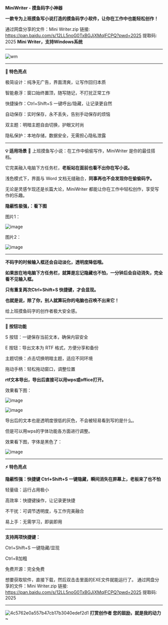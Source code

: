 **MiniWriter - 摸鱼码字小神器**

**一款专为上班摸鱼写小说打造的摸鱼码字小软件，让你在工作中也能轻松创作！**

通过网盘分享的文件：Mini Writer.zip
链接: https://pan.baidu.com/s/12LL5noG0TxBGJjXMqlFCPQ?pwd=2025 提取码: 2025
**Mini Writer，支持Windows系统**
****
![wm](https://github.com/user-attachments/assets/ab8c6978-29bf-41c5-a5ec-34c8057987de)
****
**🌟 特色亮点**

极简设计：纯净无广告，界面清爽，让写作回归本质

智能悬浮：窗口始终置顶，随写随记，不打扰正常工作

快捷操作：Ctrl+Shift+S 一键呼出/隐藏，让记录更自然

自动保存：实时保存，永不丢失，告别手动保存的烦恼

双主题：明暗主题自由切换，护眼又时尚

隐私保护：本地存储，数据安全，无需担心隐私泄露
****
**💡 适用场景**
📝 上班摸鱼写小说：在工作中偷偷写作，MiniWriter 是你的最佳搭档。

它完美融入电脑下方任务栏，**老板站在面前也看不出你在写小说。**

浅色模式下，界面与 Word 文档无缝融合，**同事再也不会发现你在偷偷码字。**

无论是灵感乍现还是长篇大论，MiniWriter 都能让你在工作中轻松创作，享受写作的乐趣。

**隐蔽性极强，：看下图**

图片1：

![image](https://github.com/user-attachments/assets/5d6bb0ea-fa6e-4a96-832d-0dedda5af469)

图片2：

![image](https://github.com/user-attachments/assets/40f61d9f-576f-47f7-9d56-78194c5c4809)

****
**不码字的时候输入框还会自动淡化，透明度降低哦。**

**如果放在地电脑下方任务栏，就算是忘记隐藏也不怕，一分钟后会自动消失，完全看不见输入框。**

**只有重复两次Ctrl+Shift+S 快捷键，才会显现。**

**也就是说，除了你，别人就算玩你的电脑也召唤不出来它！**

给上班摸鱼码字的创作者极大安全感。

****
**🔘 按钮功能**

S 按钮：一键保存当前文本，确保内容安全

E 按钮：导出文本为 RTF 格式，方便分享和备份

主题切换：点击切换明暗主题，适应不同环境

拖动手柄：轻松拖动窗口，调整位置

**rtf文本导出，导出后直接可以用wps或office打开。**

效果看下图：

![image](https://github.com/user-attachments/assets/d32a3a5a-56fd-4acf-a4b0-e95b0de6648b)

![image](https://github.com/user-attachments/assets/3585f9aa-cfd7-467b-98d0-f86520948003)

导出后的文本也是透明度很低的灰色，不会被轻易看到写的是什么。

但是可以用wps的字体功能各方面进行调整。

效果看下图，字体是黑色了：

![image](https://github.com/user-attachments/assets/ff466e73-1802-42e9-834e-6d6b369f801c)

****

**⚡ 特色亮点**

**隐蔽性强：快捷键 Ctrl+Shift+S 一键隐藏，瞬间消失在屏幕上，老板来了也不怕**

轻量级：运行占用极小

高效率：快捷键操作，让记录更快捷

不干扰：可调节透明度，与工作完美融合

易上手：无需学习，即装即用

****
**支持两项快捷键：**

Ctrl+Shift+S 一键隐藏/显现

Ctrl+B加粗

免费开源：完全免费

想要获取软件，直接下载，然后双击击里面的EXE文件就能运行了。
通过网盘分享的文件：Mini Writer.zip
链接: https://pan.baidu.com/s/12LL5noG0TxBGJjXMqlFCPQ?pwd=2025 提取码: 2025
****
![4c5762e0a557b47cb17b3040edef2d1](https://github.com/user-attachments/assets/fb02e7a0-54a8-47ff-a0f5-3f153ce838e9)
**打赏创作者
您的鼓励，就是我的动力~**
